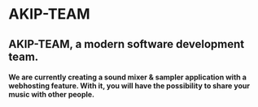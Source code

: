# AKIP-TEAM
<h2>AKIP-TEAM, a modern software development team.</h2>

#### We are currently creating a sound mixer & sampler application with a webhosting feature. With it, you will have the possibility to share your music with other people.
